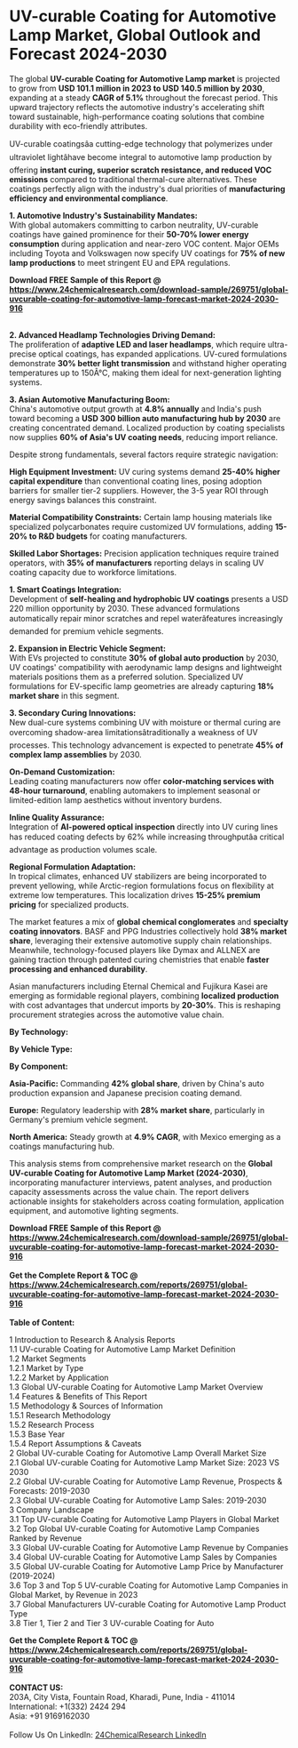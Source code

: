 <h1>UV-curable Coating for Automotive Lamp Market, Global Outlook and Forecast 2024-2030</h1><p>The global <strong>UV-curable Coating for Automotive Lamp market</strong> is projected to grow from <strong>USD 101.1 million in 2023 to USD 140.5 million by 2030</strong>, expanding at a steady <strong>CAGR of 5.1%</strong> throughout the forecast period. This upward trajectory reflects the automotive industry's accelerating shift toward sustainable, high-performance coating solutions that combine durability with eco-friendly attributes.</p><p>UV-curable coatingsâa cutting-edge technology that polymerizes under ultraviolet lightâhave become integral to automotive lamp production by offering <strong>instant curing, superior scratch resistance, and reduced VOC emissions</strong> compared to traditional thermal-cure alternatives. These coatings perfectly align with the industry's dual priorities of <strong>manufacturing efficiency and environmental compliance</strong>.</p><p><strong>1. Automotive Industry's Sustainability Mandates:</strong><br>
With global automakers committing to carbon neutrality, UV-curable coatings have gained prominence for their <strong>50-70% lower energy consumption</strong> during application and near-zero VOC content. Major OEMs including Toyota and Volkswagen now specify UV coatings for <strong>75% of new lamp productions</strong> to meet stringent EU and EPA regulations.</p><div><b>Download FREE Sample of this Report @ 
            <a href="https://www.24chemicalresearch.com/download-sample/269751/global-uvcurable-coating-for-automotive-lamp-forecast-market-2024-2030-916">
            https://www.24chemicalresearch.com/download-sample/269751/global-uvcurable-coating-for-automotive-lamp-forecast-market-2024-2030-916</a></b></div><br><p><strong>2. Advanced Headlamp Technologies Driving Demand:</strong><br>
The proliferation of <strong>adaptive LED and laser headlamps</strong>, which require ultra-precise optical coatings, has expanded applications. UV-cured formulations demonstrate <strong>30% better light transmission</strong> and withstand higher operating temperatures up to 150Â°C, making them ideal for next-generation lighting systems.</p><p><strong>3. Asian Automotive Manufacturing Boom:</strong><br>
China's automotive output growth at <strong>4.8% annually</strong> and India's push toward becoming a <strong>USD 300 billion auto manufacturing hub by 2030</strong> are creating concentrated demand. Localized production by coating specialists now supplies <strong>60% of Asia's UV coating needs</strong>, reducing import reliance.</p><p>Despite strong fundamentals, several factors require strategic navigation:</p><p><strong>High Equipment Investment:</strong> UV curing systems demand <strong>25-40% higher capital expenditure</strong> than conventional coating lines, posing adoption barriers for smaller tier-2 suppliers. However, the 3-5 year ROI through energy savings balances this constraint.</p><p><strong>Material Compatibility Constraints:</strong> Certain lamp housing materials like specialized polycarbonates require customized UV formulations, adding <strong>15-20% to R&amp;D budgets</strong> for coating manufacturers.</p><p><strong>Skilled Labor Shortages:</strong> Precision application techniques require trained operators, with <strong>35% of manufacturers</strong> reporting delays in scaling UV coating capacity due to workforce limitations.</p><p><strong>1. Smart Coatings Integration:</strong><br>
Development of <strong>self-healing and hydrophobic UV coatings</strong> presents a USD 220 million opportunity by 2030. These advanced formulations automatically repair minor scratches and repel waterâfeatures increasingly demanded for premium vehicle segments.</p><p><strong>2. Expansion in Electric Vehicle Segment:</strong><br>
With EVs projected to constitute <strong>30% of global auto production</strong> by 2030, UV coatings' compatibility with aerodynamic lamp designs and lightweight materials positions them as a preferred solution. Specialized UV formulations for EV-specific lamp geometries are already capturing <strong>18% market share</strong> in this segment.</p><p><strong>3. Secondary Curing Innovations:</strong><br>
New dual-cure systems combining UV with moisture or thermal curing are overcoming shadow-area limitationsâtraditionally a weakness of UV processes. This technology advancement is expected to penetrate <strong>45% of complex lamp assemblies</strong> by 2030.</p><p><strong>On-Demand Customization:</strong><br>
	Leading coating manufacturers now offer <strong>color-matching services with 48-hour turnaround</strong>, enabling automakers to implement seasonal or limited-edition lamp aesthetics without inventory burdens.</p><p><strong>Inline Quality Assurance:</strong><br>
	Integration of <strong>AI-powered optical inspection</strong> directly into UV curing lines has reduced coating defects by 62% while increasing throughputâa critical advantage as production volumes scale.</p><p><strong>Regional Formulation Adaptation:</strong><br>
	In tropical climates, enhanced UV stabilizers are being incorporated to prevent yellowing, while Arctic-region formulations focus on flexibility at extreme low temperatures. This localization drives <strong>15-25% premium pricing</strong> for specialized products.</p><p>The market features a mix of <strong>global chemical conglomerates</strong> and <strong>specialty coating innovators</strong>. BASF and PPG Industries collectively hold <strong>38% market share</strong>, leveraging their extensive automotive supply chain relationships. Meanwhile, technology-focused players like Dymax and ALLNEX are gaining traction through patented curing chemistries that enable <strong>faster processing and enhanced durability</strong>.</p><p>Asian manufacturers including Eternal Chemical and Fujikura Kasei are emerging as formidable regional players, combining <strong>localized production</strong> with cost advantages that undercut imports by <strong>20-30%</strong>. This is reshaping procurement strategies across the automotive value chain.</p><p><strong>By Technology:</strong></p><p><strong>By Vehicle Type:</strong></p><p><strong>By Component:</strong></p><p><strong>Asia-Pacific:</strong> Commanding <strong>42% global share</strong>, driven by China's auto production expansion and Japanese precision coating demand.</p><p><strong>Europe:</strong> Regulatory leadership with <strong>28% market share</strong>, particularly in Germany's premium vehicle segment.</p><p><strong>North America:</strong> Steady growth at <strong>4.9% CAGR</strong>, with Mexico emerging as a coatings manufacturing hub.</p><p>This analysis stems from comprehensive market research on the <strong>Global UV-curable Coating for Automotive Lamp Market (2024-2030)</strong>, incorporating manufacturer interviews, patent analyses, and production capacity assessments across the value chain. The report delivers actionable insights for stakeholders across coating formulation, application equipment, and automotive lighting segments.</p><div><b>Download FREE Sample of this Report @ 
            <a href="https://www.24chemicalresearch.com/download-sample/269751/global-uvcurable-coating-for-automotive-lamp-forecast-market-2024-2030-916">
            https://www.24chemicalresearch.com/download-sample/269751/global-uvcurable-coating-for-automotive-lamp-forecast-market-2024-2030-916</a></b></div><br><div><b>Get the Complete Report & TOC @ 
            <a href="https://www.24chemicalresearch.com/reports/269751/global-uvcurable-coating-for-automotive-lamp-forecast-market-2024-2030-916">
            https://www.24chemicalresearch.com/reports/269751/global-uvcurable-coating-for-automotive-lamp-forecast-market-2024-2030-916</a></b></div><br>
            <b>Table of Content:</b><p>1 Introduction to Research & Analysis Reports<br />
    1.1 UV-curable Coating for Automotive Lamp Market Definition<br />
    1.2 Market Segments<br />
        1.2.1 Market by Type<br />
        1.2.2 Market by Application<br />
    1.3 Global UV-curable Coating for Automotive Lamp Market Overview<br />
    1.4 Features & Benefits of This Report<br />
    1.5 Methodology & Sources of Information<br />
        1.5.1 Research Methodology<br />
        1.5.2 Research Process<br />
        1.5.3 Base Year<br />
        1.5.4 Report Assumptions & Caveats<br />
2 Global UV-curable Coating for Automotive Lamp Overall Market Size<br />
    2.1 Global UV-curable Coating for Automotive Lamp Market Size: 2023 VS 2030<br />
    2.2 Global UV-curable Coating for Automotive Lamp Revenue, Prospects & Forecasts: 2019-2030<br />
    2.3 Global UV-curable Coating for Automotive Lamp Sales: 2019-2030<br />
3 Company Landscape<br />
    3.1 Top UV-curable Coating for Automotive Lamp Players in Global Market<br />
    3.2 Top Global UV-curable Coating for Automotive Lamp Companies Ranked by Revenue<br />
    3.3 Global UV-curable Coating for Automotive Lamp Revenue by Companies<br />
    3.4 Global UV-curable Coating for Automotive Lamp Sales by Companies<br />
    3.5 Global UV-curable Coating for Automotive Lamp Price by Manufacturer (2019-2024)<br />
    3.6 Top 3 and Top 5 UV-curable Coating for Automotive Lamp Companies in Global Market, by Revenue in 2023<br />
    3.7 Global Manufacturers UV-curable Coating for Automotive Lamp Product Type<br />
    3.8 Tier 1, Tier 2 and Tier 3 UV-curable Coating for Auto</p><div><b>Get the Complete Report & TOC @ 
            <a href="https://www.24chemicalresearch.com/reports/269751/global-uvcurable-coating-for-automotive-lamp-forecast-market-2024-2030-916">
            https://www.24chemicalresearch.com/reports/269751/global-uvcurable-coating-for-automotive-lamp-forecast-market-2024-2030-916</a></b></div><br><b>CONTACT US:</b><br>
            203A, City Vista, Fountain Road, Kharadi, Pune, India - 411014<br>
            International: +1(332) 2424 294<br>
            Asia: +91 9169162030 <br><br>
            Follow Us On LinkedIn: <a href="https://www.linkedin.com/company/24chemicalresearch/">24ChemicalResearch LinkedIn</a>